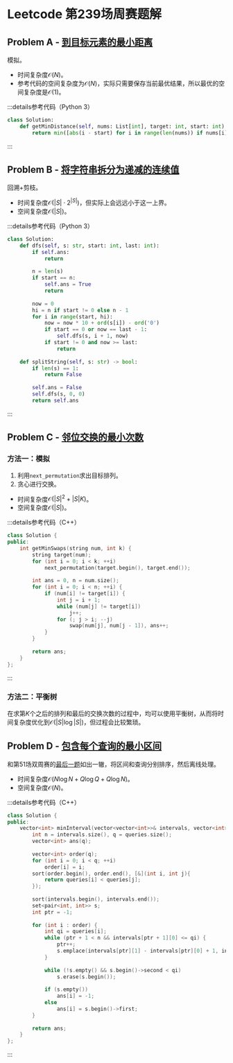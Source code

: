# Leetcode 第239场周赛题解

## Problem A - [到目标元素的最小距离](https://leetcode.cn/problems/minimum-distance-to-the-target-element/)

模拟。

- 时间复杂度$\mathcal{O}(N)$。
- 参考代码的空间复杂度为$\mathcal{O}(N)$，实际只需要保存当前最优结果，所以最优的空间复杂度是$\mathcal{O}(1)$。

:::details参考代码（Python 3）

```python
class Solution:
    def getMinDistance(self, nums: List[int], target: int, start: int) -> int:
        return min([abs(i - start) for i in range(len(nums)) if nums[i] == target])
```

:::

## Problem B - [将字符串拆分为递减的连续值](https://leetcode.cn/problems/splitting-a-string-into-descending-consecutive-values/)

回溯+剪枝。

- 时间复杂度$\mathcal{O}(|S|\cdot2^{|S|})$，但实际上会远远小于这一上界。
- 空间复杂度$\mathcal{O}(|S|)$。

:::details参考代码（Python 3）

```python
class Solution:
    def dfs(self, s: str, start: int, last: int):
        if self.ans:
            return
        
        n = len(s)
        if start == n:
            self.ans = True
            return
        
        now = 0
        hi = n if start != 0 else n - 1
        for i in range(start, hi):
            now = now * 10 + ord(s[i]) - ord('0')
            if start == 0 or now == last - 1:
                self.dfs(s, i + 1, now)
            if start != 0 and now >= last:
                return
    
    def splitString(self, s: str) -> bool:
        if len(s) == 1:
            return False
        
        self.ans = False
        self.dfs(s, 0, 0)
        return self.ans
```

:::

## Problem C - [邻位交换的最小次数](https://leetcode.cn/problems/minimum-adjacent-swaps-to-reach-the-kth-smallest-number/)

### 方法一：模拟

1. 利用`next_permutation`求出目标排列。
2. 贪心进行交换。

- 时间复杂度$\mathcal{O}(|S|^2+|S|K)$。
- 空间复杂度$\mathcal{O}(|S|)$。

:::details参考代码（C++）

```cpp
class Solution {
public:
    int getMinSwaps(string num, int k) {
        string target(num);
        for (int i = 0; i < k; ++i)
            next_permutation(target.begin(), target.end());
        
        int ans = 0, n = num.size();
        for (int i = 0; i < n; ++i) {
            if (num[i] != target[i]) {
                int j = i + 1;
                while (num[j] != target[i])
                    j++;
                for (; j > i; --j)
                    swap(num[j], num[j - 1]), ans++;
            }
        }
        
        return ans;
    }
};
```

:::

### 方法二：平衡树

在求第$K$个之后的排列和最后的交换次数的过程中，均可以使用平衡树，从而将时间复杂度优化到$\mathcal{O}(|S|\log|S|)$，但过程会比较繁琐。

## Problem D - [包含每个查询的最小区间](https://leetcode.cn/problems/minimum-interval-to-include-each-query/)

和第51场双周赛的[最后一题](../../bi-weekly/BC51/)如出一辙，将区间和查询分别排序，然后离线处理。

- 时间复杂度$\mathcal{O}(N\log N+Q\log Q+Q\log N)$。
- 空间复杂度$\mathcal{O}(N)$。

:::details参考代码（C++）

```cpp
class Solution {
public:
    vector<int> minInterval(vector<vector<int>>& intervals, vector<int>& queries) {
        int n = intervals.size(), q = queries.size();
        vector<int> ans(q);
        
        vector<int> order(q);
        for (int i = 0; i < q; ++i)
            order[i] = i;
        sort(order.begin(), order.end(), [&](int i, int j){
            return queries[i] < queries[j]; 
        });
        
        sort(intervals.begin(), intervals.end());
        set<pair<int, int>> s;
        int ptr = -1;
        
        for (int i : order) {
            int qi = queries[i];
            while (ptr + 1 < n && intervals[ptr + 1][0] <= qi) {
                ptr++;
                s.emplace(intervals[ptr][1] - intervals[ptr][0] + 1, intervals[ptr][1]);
            }
                
            while (!s.empty() && s.begin()->second < qi)
                s.erase(s.begin());
            
            if (s.empty())
                ans[i] = -1;
            else
                ans[i] = s.begin()->first;
        }
        
        return ans;
    }
};
```

:::

